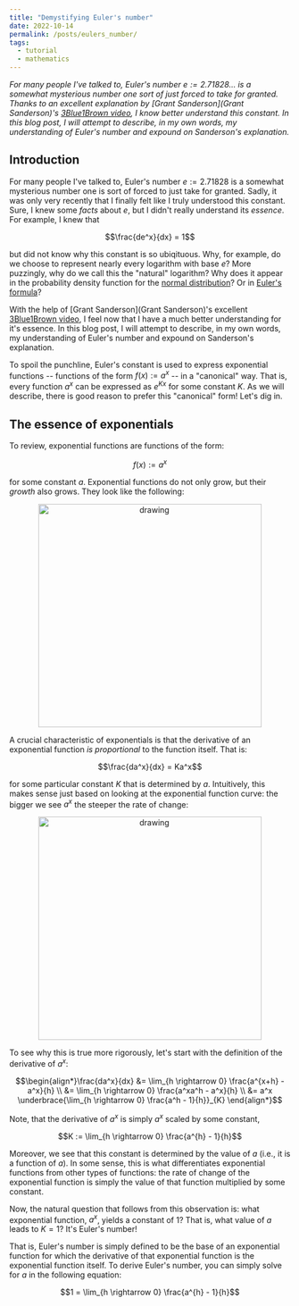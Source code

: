 ```yaml
---
title: "Demystifying Euler's number"
date: 2022-10-14
permalink: /posts/eulers_number/
tags:
  - tutorial
  - mathematics
---
```


_For many people I've talked to, Euler's number $e := 2.71828\dots$ is a somewhat mysterious number one sort of just forced to take for granted. Thanks to an excellent explanation by [Grant Sanderson](Grant Sanderson)'s [3Blue1Brown video](https://www.youtube.com/watch?v=m2MIpDrF7Es), I know better understand this constant.  In this blog post, I will attempt to describe, in my own words, my understanding of Euler's number and expound on Sanderson's explanation._

Introduction
------------

For many people I've talked to, Euler's number $e := 2.71828$ is a somewhat mysterious number one is sort of forced to just take for granted. Sadly, it was only very recently that I finally felt like I truly understood this constant. Sure, I knew some _facts_ about $e$, but I didn't really understand its _essence_. For example, I knew that 

$$\frac{de^x}{dx} = 1$$

but did not know why this constant is so ubiqituous. Why, for example, do we choose to represent nearly every logarithm with base $e$? More puzzingly, why do we call this the "natural" logarithm? Why does it appear in the probability density function for the [normal distribution](https://en.wikipedia.org/wiki/Normal_distribution)? Or in [Euler's formula](https://en.wikipedia.org/wiki/Euler%27s_formula)? 

With the help of [Grant Sanderson](Grant Sanderson)'s excellent [3Blue1Brown video](https://www.youtube.com/watch?v=m2MIpDrF7Es), I feel now that I have a much better understanding for it's essence. In this blog post, I will attempt to describe, in my own words, my understanding of Euler's number and expound on Sanderson's explanation.

To spoil the punchline, Euler's constant is used to express exponential functions -- functions of the form $f(x) := a^x$ -- in a "canonical" way. That is, every function $a^x$ can be expressed as $e^{Kx}$ for some constant $K$. As we will describe, there is good reason to prefer this "canonical" form! Let's dig in.

The essence of exponentials
---------------------------

To review, exponential functions are functions of the form:

$$f(x) := a^x$$

for some constant $a$. Exponential functions do not only grow, but their _growth_ also grows. They look like the following:

<center><img src="https://raw.githubusercontent.com/mbernste/mbernste.github.io/master/images/exponential.png" alt="drawing" width="400"/></center>

A crucial characteristic of exponentials is that the derivative of an exponential function _is proportional_ to the function itself. That is:

$$\frac{da^x}{dx} = Ka^x$$

for some particular constant $K$ that is determined by $a$. Intuitively, this makes sense just based on looking at the exponential function curve: the bigger we see $a^x$ the steeper the rate of change:

 <center><img src="https://raw.githubusercontent.com/mbernste/mbernste.github.io/master/images/exponential_proportional_to_value.png" alt="drawing" width="400"/></center>

To see why this is true more rigorously, let's start with the definition of the derivative of $a^x$:

$$\begin{align*}\frac{da^x}{dx} &= \lim_{h \rightarrow 0} \frac{a^{x+h} - a^x}{h} \\ &= \lim_{h \rightarrow 0} \frac{a^xa^h - a^x}{h} \\ &= a^x \underbrace{\lim_{h \rightarrow 0} \frac{a^h - 1}{h}}_{K} \end{align*}$$

Note, that the derivative of $a^x$ is simply $a^x$ scaled by some constant,

$$K := \lim_{h \rightarrow 0} \frac{a^{h} - 1}{h}$$

Moreover, we see that this constant is determined by the value of $a$ (i.e., it is a function of $a$). In some sense, this is what differentiates exponential functions from other types of functions: the rate of change of the exponential function is simply the value of that function multiplied by some constant.

Now, the natural question that follows from this observation is: what exponential function, $a^x$, yields a constant of 1? That is, what value of $a$ leads to $K = 1$? It's Euler's number! 

That is, Euler's number is simply defined to be the base of an exponential function for which the derivative of that exponential function is the exponential function itself. To derive Euler's number, you can simply solve for $a$ in the following equation:

$$1 = \lim_{h \rightarrow 0} \frac{a^{h} - 1}{h}$$









